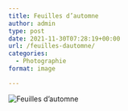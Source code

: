 ```yaml
---
title: Feuilles d’automne
author: admin
type: post
date: 2021-11-30T07:28:19+00:00
url: /feuilles-dautomne/
categories:
  - Photographie
format: image

---
```

![Feuilles d’automne](./img_0007.jpg)